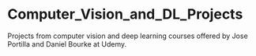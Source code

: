 # Computer_Vision_and_DL_Projects
Projects from computer vision and deep learning courses offered by Jose Portilla and Daniel Bourke at Udemy.
